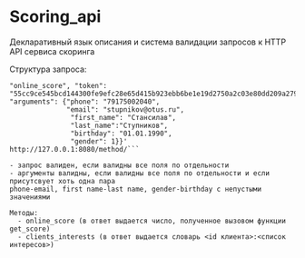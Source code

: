 # Scoring_api
Декларативный язык описания и система валидации запросов к HTTP API сервиса скоринга

Структура запроса:
```curl -X POST -H "Content-Type: application/json" -d '{"account": "horns&hoofs", "login": "h&f", "method":
"online_score", "token":
"55cc9ce545bcd144300fe9efc28e65d415b923ebb6be1e19d2750a2c03e80dd209a27954dca045e5bb12418e7d89b6d718a9e35af34e14e1d5bcd
"arguments": {"phone": "79175002040", 
              "email": "stupnikov@otus.ru", 
               "first_name": "Стансилав", 
               "last_name":"Ступников", 
               "birthday": "01.01.1990", 
               "gender": 1}}' 
http://127.0.0.1:8080/method/```

- запрос валиден, если валидны все поля по отдельности
- аргументы валидны, если валидны все поля по отдельности и если присутсвует хоть одна пара 
phone-email, first name-last name, gender-birthday с непустыми значениями

Методы:
  - online_score (в ответ выдается число, полученное вызовом функции get_score)
  - clients_interests (в ответ выдается словарь <id клиента>:<список интересов>)
